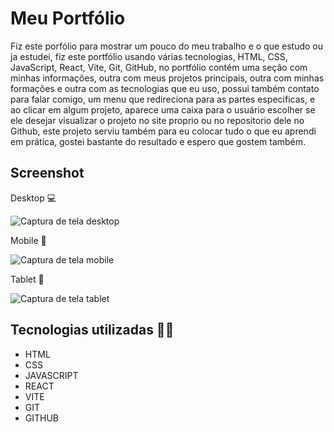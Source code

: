 # Meu Portfólio

Fiz este porfólio para mostrar um pouco do meu trabalho e o que estudo ou ja estudei, fiz este portfólio usando várias tecnologias, HTML, CSS, JavaScript, React, Vite, Git, GitHub, no portfólio contém uma seção com minhas informações, outra com meus projetos principais, outra com minhas formações e outra com as tecnologias que eu uso, possui também contato para falar comigo, um menu que redireciona para as partes especificas, e ao clicar em algum projeto, aparece uma caixa para o usuário escolher se ele desejar visualizar o projeto no site proprio ou no repositorio dele no Github, este projeto serviu também para eu colocar tudo o que eu aprendi em prática, gostei bastante do resultado e espero que gostem também. 

## Screenshot 
Desktop 💻

<img src="./src/images/gravação-desktop.gif" alt="Captura de tela desktop">

Mobile 📱

<img src="./src/images/gravação-mobile.gif" alt="Captura de tela mobile">

Tablet 📱

<img src="./src/images/gravação-tablet.gif" alt="Captura de tela tablet">

## Tecnologias utilizadas 👨‍💻
- HTML
- CSS
- JAVASCRIPT
- REACT
- VITE
- GIT
- GITHUB
